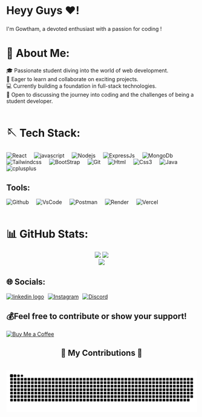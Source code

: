 <!-- <img src="https://github.com/GowthamXeno/GowthamXeno/assets/101506428/d65b23bd-dabe-4e99-8f46-6c238272bdd5" alt="Banner" style="max-width:100%; height:auto;" /> -->

<h1 align="left">Heyy Guys ❤!</h1>

###

<p align="left">I'm Gowtham, a devoted enthusiast with a passion for coding !</p>

###

# 💫 About Me:
🎓 Passionate student diving into the world of web development.<br>🚀 Eager to learn and collaborate on exciting projects.<br>💻 Currently building a foundation in full-stack technologies.<br>🌟 Open to discussing the journey into coding and the challenges of being a student developer.<br><br>

# 🪡 Tech Stack:
###

<div align="left">
  <img src="https://github.com/GowthamXeno/GowthamXeno/assets/101506428/b440ba5e-8c16-403d-8177-ffc25fc339d3" height="40" alt="React"  />
  <img width="12" />
  <img src="https://github.com/GowthamXeno/GowthamXeno/assets/101506428/01a996a4-8a32-4c18-b4c5-78fddd71ce38" height="40" alt="javascript"  />
  <img width="12" />
  <img src="https://github.com/GowthamXeno/GowthamXeno/assets/101506428/818d48e3-f8de-4641-83f6-e2b9b13faf07" height="40" alt="Nodejs"  />
  <img width="12" />
  <img src="https://github.com/GowthamXeno/GowthamXeno/assets/101506428/8d93948b-c9da-40e7-8953-75a9b0d4cbdb" height="40" alt="ExpressJs"  />
  <img width="12" />
  <img src="https://github.com/GowthamXeno/GowthamXeno/assets/101506428/49dd0ee7-f457-4ba0-ad4a-c43e6d76c673" height="40" alt="MongoDb"  />
  <img width="12" />
  <img src="https://github.com/GowthamXeno/GowthamXeno/assets/101506428/508e0add-faef-4cb8-9475-133005d5dc79" height="40" alt="Tailwindcss"  />
  <img width="12" />
  <img src="https://github.com/GowthamXeno/GowthamXeno/assets/101506428/1d2dec2c-8702-47b7-9b14-d184aa69c9c8" height="40" alt="BootStrap"  />
  <img width="12" />
  <img src="https://github.com/GowthamXeno/GowthamXeno/assets/101506428/90629675-fbd6-48a8-af96-edc7b39e1232" height="40" alt="Git"  />
  <img width="12" />
  <img src="https://github.com/GowthamXeno/GowthamXeno/assets/101506428/a2092bf0-b82c-41b6-b147-d98689effd50" height="40" alt="Html"  />
  <img width="12" />
  <img src="https://github.com/GowthamXeno/GowthamXeno/assets/101506428/0b62fa14-b015-49e1-a688-8e53bfb2b420" height="40" alt="Css3"  />
  <img width="12" />
  <img src="https://github.com/GowthamXeno/GowthamXeno/assets/101506428/1235a585-5b0f-4afe-b642-72d449665fae" height="40" alt="Java"  />
  <img width="12" />
  <img src="https://github.com/GowthamXeno/GowthamXeno/assets/101506428/b23f0cc3-126a-404a-bede-9c6b88373967" height="40" alt="cplusplus"  />
  <img width="12" />
</div>

## Tools:
<div align="left">
    <img src="https://github.com/GowthamXeno/GowthamXeno/assets/101506428/2b6a2ae9-c0b3-4625-9bbb-ee5178c3b5c7" height="40" alt="Github"  />
  <img width="12" />
    <img src="https://github.com/GowthamXeno/GowthamXeno/assets/101506428/6de54543-9271-45b0-99bd-63b038d26e2b" height="40" alt="VsCode"  />
  <img width="12" />
    <img src="https://github.com/GowthamXeno/GowthamXeno/assets/101506428/18e0e808-3ce2-4bf4-aef9-22d299e06031" height="40" alt="Postman"  />
  <img width="12" />
  <img src="https://github.com/GowthamXeno/GowthamXeno/assets/101506428/597738f5-cbe4-4520-a5eb-ae876651a0ab" height="40" alt="Render"  />
  <img width="12" />
  <img src="https://github.com/GowthamXeno/GowthamXeno/assets/101506428/5446097c-b080-469b-aced-2970399c249c" height="40" alt="Vercel"  />
  <img width="12" />
  <br>
  <br>
</div>

# 📊 GitHub Stats:
<div align="center">
  
<span>![](https://github-readme-stats.vercel.app/api?username=GowthamXeno&theme=gotham&hide_border=false&include_all_commits=true&count_private=true)</span>
<span>![](https://github-readme-streak-stats.herokuapp.com/?user=GowthamXeno&theme=gotham&hide_border=false)</span><br/>
![](https://github-readme-stats.vercel.app/api/top-langs/?username=GowthamXeno&theme=gotham&hide_border=false&include_all_commits=true&count_private=true&layout=compact) 

<!--### 🔝 Top Contributed Repo
![](https://github-contributor-stats.vercel.app/api?username=GowthamXeno&limit=5&theme=dark&combine_all_yearly_contributions=true)-->
</div>
<!-- <div align="center">
<a href="https://visitcount.itsvg.in">
  <img src="https://visitcount.itsvg.in/api?id=GowthamXeno&label=Profile%20Views&pretty=true" />
</a>
</div> -->

## 🌐 Socials:
<div align="left" style="display: flex; gap: 10px;">
  <a href="https://www.linkedin.com/in/gowtham-m-75973a22a/" target="_blank">
    <img src="https://github.com/GowthamXeno/GowthamXeno/assets/101506428/4c0b70c6-836f-442e-aa06-937803a96d5e" width="52" height="40" alt="linkedin logo"  />
  </a>
  <a href="https://www.instagram.com/gowthamxeno" target="_blank">
    <img src="https://github.com/GowthamXeno/GowthamXeno/assets/101506428/86b222d8-e322-4e27-84b6-bc66585ece63" width="52" height="40" alt="Instagram"  />
  </a>
   <a href="https://discord.gg/https://discord.gg/aVx39y5Eq6" target="_blank">
    <img src="https://github.com/GowthamXeno/GowthamXeno/assets/101506428/259af4b1-0e48-448a-b19d-b1177d8a28d9" width="52" height="40" alt="Discord"  />
  </a>
</div>

  ## 💰Feel free to contribute or show your support!
<!--  [![BuyMeACoffee](https://img.shields.io/badge/Buy%20Me%20a%20Coffee-ffdd00?style=for-the-badge&logo=buy-me-a-coffee&logoColor=black)](https://www.buymeacoffee.com/gowthamxeno) -->
<a href="https://www.buymeacoffee.com/gowthamxeno" target="_blank">
  <img src="https://img.buymeacoffee.com/button-api/?text=Buy%20me%20a%20coffee&emoji=%E2%98%95&slug=gowthamxeno&button_colour=FFDD00&font_colour=000000&font_family=Comic&outline_colour=000000&coffee_colour=ffffff" alt="Buy Me a Coffee">
</a>


<div align="center">
  <h2>🐍 My Contributions 🐍</h2>
  <br>
  <img alt="snake eating my contributions" src="https://raw.githubusercontent.com/salesp07/salesp07/output/github-contribution-grid-snake.svg" />
  
  <br/><br/><br/>
</div>
  
